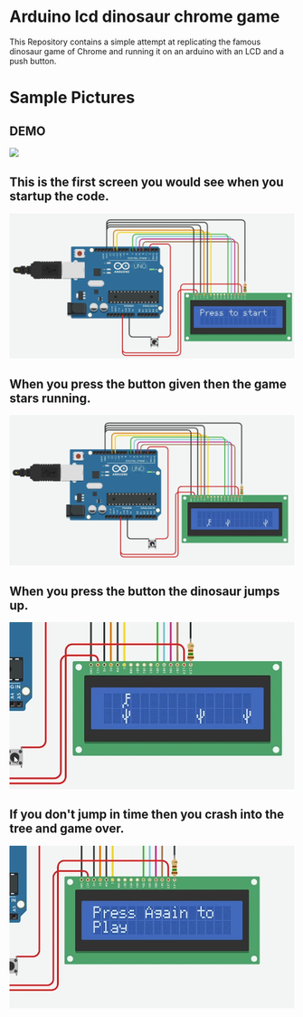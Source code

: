 # Arduino lcd dinosaur chrome game

This Repository contains a simple attempt at replicating the famous dinosaur game of Chrome and running it on an arduino with an LCD and a push button.

# Sample Pictures

## DEMO 
<img src="https://github.com/shashankmarch27/arduino_lcd_dino_chrome_game/blob/main/Images/dino.gif" height="500">

## This is the first screen you would see when you startup the code.

![Start Page](Images/START.png)

## When you press the button given then the game stars running.

![Dinosaur game Running Image](Images/MID1.png)

## When you press the button the dinosaur jumps up.

![Dinosaur Jumping Image](Images/MID2.png)

## If you don't jump in time then you crash into the tree and game over.

![Dinosaur crash Image](Images/END.png)
